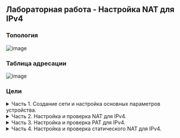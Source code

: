 ## Лабораторная работа - Настройка NAT для IPv4
### Топология  
![image](https://user-images.githubusercontent.com/112883654/209936840-8c8b1754-e91d-4454-a9d3-2ca9c1585b3d.png)
### Таблица адресации
![image](https://user-images.githubusercontent.com/112883654/209937026-0fee4cd8-d4a2-4ec1-a95e-c464fbd33749.png)
### Цели
<details><summary>Часть 1. Создание сети и настройка основных параметров устройства.</summary>  

Шаг 1. В CPT создам сеть согласно топологии.  
 ![image](https://user-images.githubusercontent.com/112883654/209966373-a6773cce-b3ac-4a13-9e83-194b8f24c73b.png)  
Шаг 2. Произведу базовую настройку маршрутизаторов по стандартному алгоритму, после чего дам вывод команды `show run` для каждого маршрутизатора.   
a.	Назначу маршрутизатору имя устройства.  
b.	Отключу поиск DNS, чтобы предотвратить попытки маршрутизатора неверно преобразовывать введенные команды таким образом, как будто они являются именами узлов.  
c.	Назначу class в качестве зашифрованного пароля привилегированного режима EXEC.  
d.	Назначу cisco в качестве пароля консоли и включу вход в систему по паролю.  
e.	Назначу cisco в качестве пароля VTY и включу вход в систему по паролю.  
f.	Зашифрую открытые пароли.  
g.	Создам баннер с предупреждением о запрете несанкционированного доступа к устройству.  
h.	Настрою IP-адресацию интерфейсов по таблице адресации.    
i.	Настрою маршрут по умолчанию от R2 до  R1.  
j.	Сохраню текущую конфигурацию в файл загрузочной конфигурации.  
 R1:  
 ![image](https://user-images.githubusercontent.com/112883654/209963188-1defae40-cdd4-4207-bf15-d12ef35268f6.png)  
 ![image](https://user-images.githubusercontent.com/112883654/209963221-a63c6588-3dcd-4986-86d9-ad7add66f449.png)  
 ![image](https://user-images.githubusercontent.com/112883654/209963252-2fe0ce70-c4c6-400e-85d3-ae82c8c20c0a.png)  
 R2:  
 ![image](https://user-images.githubusercontent.com/112883654/209965825-cccdc84c-cf44-4f92-8489-e17bfd63f432.png)  
 ![image](https://user-images.githubusercontent.com/112883654/209965873-7126ed0c-95fa-4415-b982-53d97defd0e1.png)  
 ![image](https://user-images.githubusercontent.com/112883654/209965913-aa1d529a-f71e-4746-a5a8-ba034b125980.png)  
 
 Шаг 3. Настрою базовые параметры каждого коммутатора.  
a.	Присвою коммутатору имя устройства.  
b.	Отключу поиск DNS, чтобы предотвратить попытки маршрутизатора неверно преобразовывать введенные команды таким образом, как будто они являются именами узлов.  
c.	Назначу class в качестве зашифрованного пароля привилегированного режима EXEC.  
d.	Назначу cisco в качестве пароля консоли и включу вход в систему по паролю.  
e.	Назначу cisco в качестве пароля VTY и включу вход в систему по паролю.  
f.	Зашифрую открытые пароли.  
g.	Создам баннер с предупреждением о запрете несанкционированного доступа к устройству.  
h.	Выключу все интерфейсы, которые не будут использоваться.  
i.	Настрою IP-адресацию интерфейсов по таблице адресации.  
h.	Сохраню текущую конфигурацию в файл загрузочной конфигурации.  
 S1:  
 ![image](https://user-images.githubusercontent.com/112883654/209966913-18dcc8aa-b9cc-4a40-85ff-85cc72827853.png)  
 ![image](https://user-images.githubusercontent.com/112883654/212653846-aa46760d-69e6-4a4a-bb00-b538924c82fe.png)  
 S2:  
 ![image](https://user-images.githubusercontent.com/112883654/212655763-13dd714f-7dd4-457c-97c1-7459387b38e6.png)  
 ![image](https://user-images.githubusercontent.com/112883654/212655830-120020d7-c11e-46f7-9cac-ac103cc6b579.png)  
</details> 

<details><summary>Часть 2. Настройка и проверка NAT для IPv4.</summary>  
В данной части необходимо настроить и проверить NAT для IPv4.  

Шаг 1. Настрою NAT на R1, используя пул из трех адресов 209.165.200.226 - 209.165.200.228.  
a.	Настрою простой список доступа, который определит, какие хосты будут разрешены для трансляции. В этом случае все устройства в локальной сети R1 имеют право на трансляцию.  
b.	Создам пул NAT и укажу ему имя и диапазон используемых адресов.  
*Примечание. Параметр маски сети не является разделителем IP-адресов. Это должна быть правильная маска подсети для назначенных адресов, даже если я использую не все адреса подсети в пуле.*  
c.	Настрою перевод, связывая ACL и пул с процессом преобразования.  
*Примечание. Три очень важных момента:    
Во-первых, слово «inside» имеет решающее значение для работы такого рода NAT. Если опустить его, NAT не будет работать.  
Во-вторых, номер списка - это номер ACL, настроенный на предыдущем шаге.  
В-третьих, имя пула чувствительно к регистру.*  
d.	Задам внутренний (inside) интерфейс.  
e.	Задам внешний (outside) интерфейс.  
![image](https://user-images.githubusercontent.com/112883654/212657761-66dace49-b460-4268-a158-7ee897e48f9f.png)  

Шаг 2. Проверю конфигурацию.  














</details> 

<details><summary>Часть 3. Настройка и проверка PAT для IPv4.</summary> 

</details> 

<details><summary>Часть 4. Настройка и проверка статического NAT для IPv4.</summary> 

</details> 
